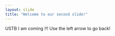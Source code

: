 ```yaml
---
layout: slide
title: "Welcome to our second slide!"
---
```

USTB I am coming !!!
Use the left arrow to go back!
